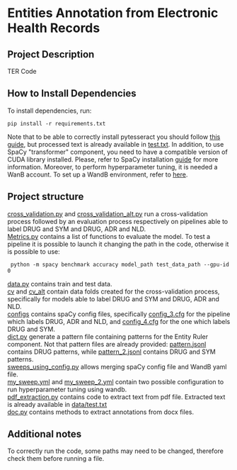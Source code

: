 # Entities Annotation from Electronic Health Records

## Project Description
TER Code

## How to Install Dependencies
To install dependencies, run:

```
pip install -r requirements.txt
```
Note that to be able to correctly install pytesseract you should follow [this guide](https://pypi.org/project/pytesseract/), but processed text is already available in [test.txt](data/test.txt). In addition, to use SpaCy "transformer" component, you need to have a compatible version of CUDA library installed. Please, refer to SpaCy installation [guide](https://spacy.io/usage/embeddings-transformers#transformers) for more information.
Moreover, to perform hyperparameter tuning, it is needed a WanB account. To set up a WandB environment, refer to [here](https://docs.wandb.ai/guides/integrations/spacy).

## Project structure
[cross_validation.py](cross_validation.py) and [cross_validation_alt.py](cross_validation_alt.py) run a cross-validation process followed by an evaluation process respectively on pipelines able to label DRUG and SYM and DRUG, ADR and NLD.<br/>
[Metrics.py](Metrics.py) contains a list of functions to evaluate the model. To test a pipeline it is possible to launch it changing the path in the code, otherwise it is possible to use:
```
 python -m spacy benchmark accuracy model_path test_data_path --gpu-id 0
```
[data.py](data.py) contains train and test data.<br/>
[cv](cv) and [cv_alt](cv_alt) contain data folds created for the cross-validation process, specifically for models able to label DRUG and SYM and DRUG, ADR and NLD.<br/>
[configs](configs) contains spaCy config files, specifically [config_3.cfg](configs/config_3.cfg) for the pipeline which labels DRUG, ADR and NLD, and [config_4.cfg](configs/config_4.cfg) for the one which labels DRUG and SYM.<br/>
[dict.py](dict.py) generate a pattern file containing patterns for the Entity Ruler component. Not that pattern files are already provided: [pattern.jsonl](pattern.jsonl) contains DRUG patterns, while [pattern_2.jsonl](pattern_2.jsonl) contains DRUG and SYM patterns. <br/>
[sweeps_using_config.py](sweeps_using_config.py) allows merging spaCy config file and WandB yaml file.<br/>
[my_sweep.yml](my_sweep.yml) and [my_sweep_2.yml](my_sweep_2.yml) contain two possible configuration to run hyperparameter tuning using wandb.<br/>
[pdf_extraction.py](pdf_extraction.py) contains code to extract text from pdf file. Extracted text is already available in [data/test.txt](data/test.txt)<br/>
[doc.py](doc.py) contains methods to extract annotations from docx files.
## Additional notes
To correctly run the code, some paths may need to be changed, therefore check them before running a file.




